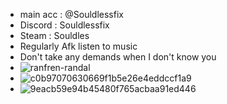 
- main acc : @Souldlessfix
- Discord : Souldlessfix
- Steam : Souldles
- Regularly Afk listen to music
- Don't take any demands when I don't know you
- ![ranfren-randal](https://github.com/user-attachments/assets/e8863680-3e8f-4ed5-9f09-01741b1717cd)
- ![c0b97070630669f1b5e26e4eddccf1a9](https://github.com/user-attachments/assets/52dc6b2d-20cc-4a86-a541-3c6a426a2dcc)
- ![9eacb59e94b45480f765acbaa91ed446](https://github.com/user-attachments/assets/dedff7f9-7dde-4f2b-9c78-2ec535bc2dfe)


